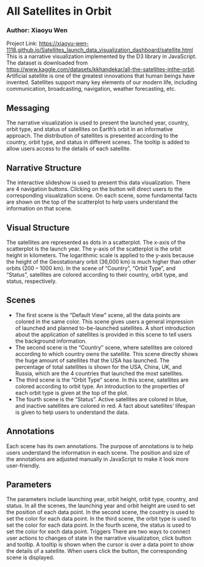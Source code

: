 # All Satellites in Orbit <br>
### Author: Xiaoyu Wen
Project Link: https://xiaoyu-wen-1118.github.io/Satellites_launch_data_visualization_dashboard/satellite.html <br>
This is a narrative visualization implemented by the D3 library in JavaScript. The dataset
is downloaded from https://www.kaggle.com/datasets/kkhandekar/all-the-satellites-inthe-orbit. Artificial satellite is one of the greatest innovations that human beings have
invented. Satellites support many key elements of our modern life, including
communication, broadcasting, navigation, weather forecasting, etc.
## Messaging
The narrative visualization is used to present the launched year, country, orbit type, and
status of satellites on Earth’s orbit in an informative approach. The distribution of
satellites is presented according to the country, orbit type, and status in different scenes.
The tooltip is added to allow users access to the details of each satellite.
## Narrative Structure
The interactive slideshow is used to present this data visualization. There are 4
navigation buttons. Clicking on the button will direct users to the corresponding visualization
scene. On each scene, some fundamental facts are shown on the top of the scatterplot
to help users understand the information on that scene.
## Visual Structure
The satellites are represented as dots in a scatterplot. The x-axis of the scatterplot is the
launch year. The y-axis of the scatterplot is the orbit height in kilometers. The logarithmic
scale is applied to the y-axis because the height of the Geostationary orbit (36,000 km) is
much higher than other orbits (200 – 1000 km). In the scene of “Country”, “Orbit Type”,
and “Status”, satellites are colored according to their country, orbit type, and status,
respectively.
## Scenes
* The first scene is the “Default View” scene, all the data points are colored in the same
color. This scene gives users a general impression of launched and planned to-be-launched satellites. A short introduction about the application of satellites is provided in
this scene to tell users the background information. <br>
* The second scene is the “Country” scene, where satellites are colored according to
which country owns the satellite. This scene directly shows the huge amount of satellites that the USA has launched. The percentage of total satellites is shown for the USA, China,
UK, and Russia, which are the 4 countries that launched the most satellites. <br>
* The third scene is the “Orbit Type” scene. In this scene, satellites are colored according
to orbit type. An introduction to the properties of each orbit type is given at the top of the
plot. <br>
* The fourth scene is the “Status”. Active satellites are colored in blue, and inactive
satellites are colored in red. A fact about satellites’ lifespan is given to help users to
understand the data. <br>
## Annotations
Each scene has its own annotations. The purpose of annotations is to help users
understand the information in each scene. The position and size of the annotations are
adjusted manually in JavaScript to make it look more user-friendly.
## Parameters
The parameters include launching year, orbit height, orbit type, country, and status. In
all the scenes, the launching year and orbit height are used to set the position of
each data point. In the second scene, the country is used to set the color for each data
point. In the third scene, the orbit type is used to set the color for each data point. In the
fourth scene, the status is used to set the color for each data point.
Triggers
There are two ways to connect user actions to changes of state in the narrative
visualization, click button and tooltip. A tooltip is shown when the cursor is over a data
point to show the details of a satellite. When users click the button, the corresponding
scene is displayed.
